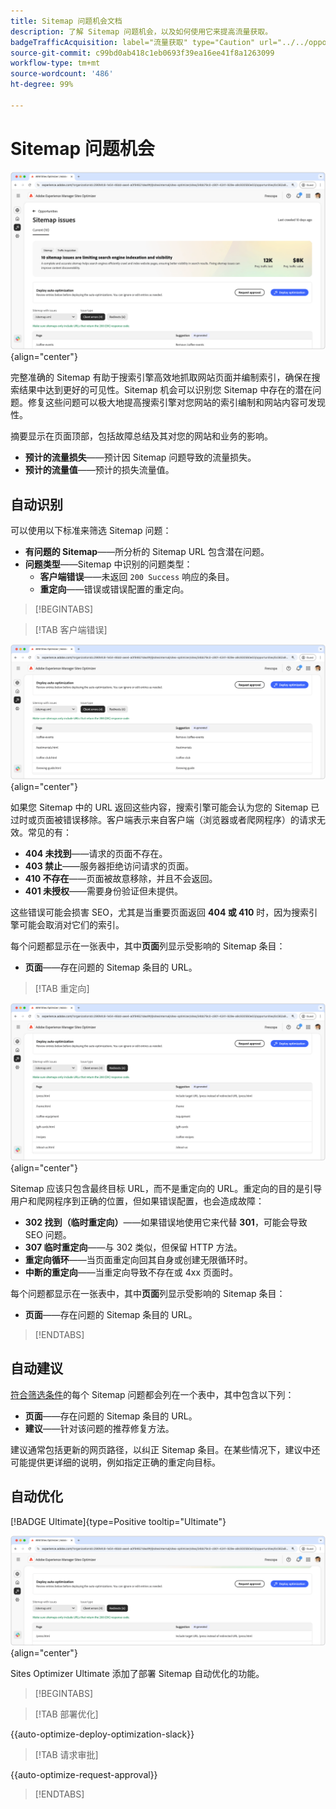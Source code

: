 ```yaml
---
title: Sitemap 问题机会文档
description: 了解 Sitemap 问题机会，以及如何使用它来提高流量获取。
badgeTrafficAcquisition: label="流量获取" type="Caution" url="../../opportunity-types/traffic-acquisition.md" tooltip="流量获取"
source-git-commit: c99bd0ab418c1eb0693f39ea16ee41f8a1263099
workflow-type: tm+mt
source-wordcount: '486'
ht-degree: 99%

---
```



# Sitemap 问题机会

![Sitemap 问题机会](./assets/sitemap-issues/hero.png){align="center"}

完整准确的 Sitemap 有助于搜索引擎高效地抓取网站页面并编制索引，确保在搜索结果中达到更好的可见性。Sitemap 机会可以识别您 Sitemap 中存在的潜在问题。修复这些问题可以极大地提高搜索引擎对您网站的索引编制和网站内容可发现性。

摘要显示在页面顶部，包括故障总结及其对您的网站和业务的影响。

* **预计的流量损失**——预计因 Sitemap 问题导致的流量损失。
* **预计的流量值**——预计的损失流量值。

## 自动识别

可以使用以下标准来筛选 Sitemap 问题：

* **有问题的 Sitemap**——所分析的 Sitemap URL 包含潜在问题。
* **问题类型**——Sitemap 中识别的问题类型：
   * **客户端错误**——未返回 `200 Success` 响应的条目。
   * **重定向**——错误或错误配置的重定向。

>[!BEGINTABS]

>[!TAB 客户端错误]

![自动识别 Sitemap 客户端错误](./assets/sitemap-issues/auto-identify-client-errors.png){align="center"}

如果您 Sitemap 中的 URL 返回这些内容，搜索引擎可能会认为您的 Sitemap 已过时或页面被错误移除。客户端表示来自客户端（浏览器或者爬网程序）的请求无效。常见的有：

* **404 未找到**——请求的页面不存在。
* **403 禁止**——服务器拒绝访问请求的页面。
* **410 不存在**——页面被故意移除，并且不会返回。
* **401 未授权**——需要身份验证但未提供。

这些错误可能会损害 SEO，尤其是当重要页面返回 **404 或 410** 时，因为搜索引擎可能会取消对它们的索引。

每个问题都显示在一张表中，其中&#x200B;**页面**&#x200B;列显示受影响的 Sitemap 条目：

* **页面**——存在问题的 Sitemap 条目的 URL。

>[!TAB 重定向]

![自动识别 Sitemap 客户端错误](./assets/sitemap-issues/auto-identify-redirects.png){align="center"}

Sitemap 应该只包含最终目标 URL，而不是重定向的 URL。重定向的目的是引导用户和爬网程序到正确的位置，但如果错误配置，也会造成故障：

* **302 找到（临时重定向）**——如果错误地使用它来代替 **301**，可能会导致 SEO 问题。
* **307 临时重定向**——与 302 类似，但保留 HTTP 方法。
* **重定向循环**——当页面重定向回其自身或创建无限循环时。
* **中断的重定向**——当重定向导致不存在或 4xx 页面时。

每个问题都显示在一张表中，其中&#x200B;**页面**&#x200B;列显示受影响的 Sitemap 条目：

* **页面**——存在问题的 Sitemap 条目的 URL。

>[!ENDTABS]

## 自动建议

[符合筛选条件](#auto-identify)的每个 Sitemap 问题都会列在一个表中，其中包含以下列：

* **页面**——存在问题的 Sitemap 条目的 URL。
* **建议**——针对该问题的推荐修复方法。

建议通常包括更新的网页路径，以纠正 Sitemap 条目。在某些情况下，建议中还可能提供更详细的说明，例如指定正确的重定向目标。

## 自动优化

[!BADGE Ultimate]{type=Positive tooltip="Ultimate"}

![自动优化 Sitemap 问题](./assets/sitemap-issues/auto-optimize.png){align="center"}

Sites Optimizer Ultimate 添加了部署 Sitemap 自动优化的功能。

>[!BEGINTABS]

>[!TAB 部署优化]

{{auto-optimize-deploy-optimization-slack}}

>[!TAB 请求审批]

{{auto-optimize-request-approval}}

>[!ENDTABS]

